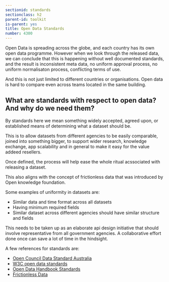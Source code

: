 ```yaml
---
sectionid: standards
sectionclass: h2
parent-id: toolkit
is-parent: yes
title: Open Data Standards
number: 4300
---
```


Open Data is spreading across the globe, and each country has its own open data programme. However when we look through the released data, we can conclude that this is happening without well documented standards, and the result is inconsistent meta data, no uniform approval process, no uniform normalisaton process, conflicting terms of use.

And this is not just limited to different countries or organisations. Open data is hard to compare even across teams located in the same building.

## What are standards with respect to open data? And why do we need them?

By standards here we mean something widely accepted, agreed upon, or established means of determining what a dataset should be.

This is to allow datasets from different agencies to be easily comparable, joined into something bigger, to support wider research, knowledge exchange, app scalability and in general to make it easy for the value addeed resellers.

Once defined, the process will help ease the whole ritual acssociated with releasing a dataset.

This also aligns with the concept of frictionless data that was introduced by Open knowledge foundation.

Some examples of uniformity in datasets are:
- Similar data and time format across all datasets
- Having minimum required fields 
- Similar dataset across different agencies should have similar structure and fields

This needs to be taken up as an elaborate api design initiative that should involve representative from all government agencies. A collaborative effort done once can save a lot of time in the hindsight.

A few references for standards are:
- [Open Council Data Standard Australia](standards.opencouncildata.org)
- [W3C open data standards](https://www.w3.org/TR/dwbp)
- [Open Data Handbook Standards](opendatahandbook.org/resources/#standards)
- [Frictionless Data](https://okfn.org/projects/frictionless-data)